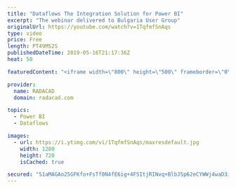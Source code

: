 ```yaml
---
title: "Dataflows The Integration Solution for Power BI"
excerpt: "The webinar delivered to Bulgaria User Group"
originalUrl: https://youtube.com/watch?v=1TqfmfSnAqs
type: video
price: Free
length: PT49M52S
publishedDateTime: 2019-05-16T21:17:36Z
heat: 50

featuredContent: "<iframe width=\"800\" height=\"500\" frameborder=\"0\" src=\"https://www.youtube.com/embed/1TqfmfSnAqs\" allow=\"accelerometer; autoplay; encrypted-media; gyroscope; picture-in-picture\" allowfullscreen></iframe>"

provider:
  name: RADACAD
  domain: radacad.com

topics:
  - Power BI
  - Dataflows

images:
  - url: https://i.ytimg.com/vi/1TqfmfSnAqs/maxresdefault.jpg
    width: 1280
    height: 720
    isCached: true

secured: "51aMAGAo25GFKfo+FsTf0N4fE6ig+4FSItjRINvq+BlbJSp62eCYWWj4waD3itnA3Le0XfcGhUBVwjDd3hgF6GY/1m2QIihPoG/1pI1KO+MusHeM8uSreqVg2iiD3q9/pmEiC+Edq2WplWh7GG1paHoG5ob/NG4cgP539KOEhSHA/iPujq8nl6vq+mDFruonoVsJZ1ox2FiW8/dAL7DPvTNQE6hsEmErtcoS3SOhRH5Ts9wNu28PrCOfGKkwUAWwPBjVfFcJ5x9k6xldyzIVdWa42hHAvl4rlBlUfaRj510+M6RW3KlwxVzYYV0GhbJK/oN8EoCMEvanTSQzrEe3zMTZ1RCTEBj8J8Kr4RIAmwan5qX7rLOvsmzAntKCfII7j2ChjX94pF7H1tpe+p8h4aP1K1wr8h/VmYvcdtEvhpA=;UzuMnxSGeSkU219sNjDdLg=="
---
```


